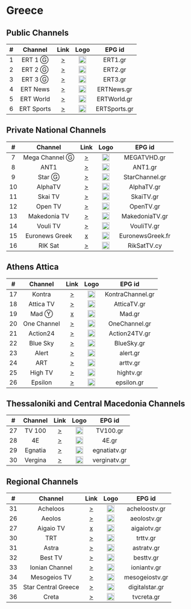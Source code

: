<h1>Greece</h1>

<h2>Public Channels</h2>

| # |  Channel   |                                 Link                                  |                           Logo                           |    EPG id    |
|:-:|:----------:|:---------------------------------------------------------------------:|:--------------------------------------------------------:|:------------:|
| 1 |  ERT 1 Ⓖ   |    [>](https://ertflix.s.llnwi.net/ertlive/ert1/default/index.mpd)    | <img height="20" src="https://i.imgur.com/WWMe8IY.png"/> |   ERT1.gr    |
| 2 |  ERT 2 Ⓖ   |  [>](https://ertflix.s.llnwi.net/ertlive/ert2/default/index.mpd)   | <img height="20" src="https://i.imgur.com/pcusPFl.png"/> |   ERT2.gr    |
| 3 |  ERT 3 Ⓖ   |  [>](https://ertflix.s.llnwi.net/ertlive/ert3/default/index.mpd)   | <img height="20" src="https://i.imgur.com/KyhzDRm.png"/> |   ERT3.gr    |
| 4 |  ERT News  |  [>](https://ertflix.s.llnwi.net/ertlive/ertnews/default/index.mpd)   | <img height="20" src="https://i.imgur.com/saIGLvr.png"/> |  ERTNews.gr  |
| 5 | ERT World  |  [>](https://ertflix.s.llnwi.net/ertlive/ertworld/default/index.mpd)  | <img height="20" src="https://i.imgur.com/KsMTWYw.png"/> | ERTWorld.gr  |
| 6 | ERT Sports | [>](https://ertflix.s.llnwi.net/ertlive/ertsports1/default/index.mpd) | <img height="20" src="https://i.imgur.com/gebWmAB.png"/> | ERTSports.gr |

<h2>Private National Channels</h2>

| #  |    Channel     |                                                                                                                                                                                                                                                                                                                                                                      Link                                                                                                                                                                                                                                                                                                                                                                       |                                                                    Logo                                                                    |      EPG id      |
|:--:|:--------------:|:-----------------------------------------------------------------------------------------------------------------------------------------------------------------------------------------------------------------------------------------------------------------------------------------------------------------------------------------------------------------------------------------------------------------------------------------------------------------------------------------------------------------------------------------------------------------------------------------------------------------------------------------------------------------------------------------------------------------------------------------------:|:------------------------------------------------------------------------------------------------------------------------------------------:|:----------------:|
| 7  | Mega Channel Ⓖ |                                                                                                                                                                                                                                                                                                                        [>](https://c98db5952cb54b358365984178fb898a.msvdn.net/live/S86713049/gonOwuUacAxM/playlist.m3u8)                                                                                                                                                                                                                                                                                                                        |                                          <img height="20" src="https://i.imgur.com/TjLy6KT.png"/>                                          |   MEGATVHD.gr    |
| 8  |      ANT1      |                                                                                                                                                                                                                                                                                                                         [>](https://d1nfykbwa3n98t.cloudfront.net/out/v1/6e5667da5a6843899a337dea72adb61b/antenna.m3u8)                                                                                                                                                                                                                                                                                                                         |                                          <img height="20" src="https://i.imgur.com/xDdVa9U.png"/>                                          |     ANT1.gr      |
| 9  |     Star Ⓖ     |                                                                                                                                                                                                                                                                                                                                          [>](https://livestar.siliconweb.com/starvod/star4/star4.m3u8)                                                                                                                                                                                                                                                                                                                                          |                                          <img height="20" src="https://i.imgur.com/Hp0stVQ.png"/>                                          |  StarChannel.gr  |
| 10 |    AlphaTV     |                                                                                                                                                                                                                                                                                                                           [>](https://alphatvlive.siliconweb.com/1/Y2Rsd1lUcUVoajcv/UVdCN25h/hls/live/playlist.m3u8)                                                                                                                                                                                                                                                                                                                            |                                          <img height="20" src="https://i.imgur.com/bAVGX0l.png"/>                                          |    AlphaTV.gr    |
| 11 |    Skai TV     |                                                                                                                                                                                                                                                                                                                                         [>](https://skai-live.siliconweb.com/media/cambria4/index.m3u8)                                                                                                                                                                                                                                                                                                                                         |                                          <img height="20" src="https://i.imgur.com/TSg7B8X.png"/>                                          |    SkaiTV.gr     |
| 12 |    Open TV     |                                                                                                                                                                                                                                                                                                                          [>](https://liveopencloud.siliconweb.com/1/ZlRza2R6L2tFRnFJ/eWVLSlQx/hls/live/playlist.m3u8)                                                                                                                                                                                                                                                                                                                           |                                          <img height="20" src="https://i.imgur.com/HzBmvPT.png"/>                                          |    OpenTV.gr     |
| 13 |  Makedonia TV  |                                                                                                                                                                                                                                                                                                                          [>](https://dlm34ll53zqql.cloudfront.net/out/v1/d4177931deff4c7ba994b8126d153d9f/maktv.m3u8)                                                                                                                                                                                                                                                                                                                           |                                          <img height="20" src="https://i.imgur.com/90iDHbQ.png"/>                                          |  MakedoniaTV.gr  |
| 14 |    Vouli TV    |                                                                                                                                                                                                                                                                                                                                          [>](http://streamer-cache.grnet.gr/parliament/hls/webtv.m3u8)                                                                                                                                                                                                                                                                                                                                          |                                          <img height="20" src="https://i.imgur.com/1vqW7lc.png"/>                                          |    VouliTV.gr    |
| 15 | Euronews Greek | [x](https://manifest.googlevideo.com/api/manifest/hls_variant/expire/1708135889/ei/ccHPZYOfNpa41wLw85rgDA/ip/2001%3A9e8%3A22c%3Aee00%3A57a2%3Aeb3%3Ac696%3Aa762/id/uWIhV9gQClg.2/source/yt_live_broadcast/requiressl/yes/xpc/EgVo2aDSNQ%3D%3D/hfr/1/playlist_duration/30/manifest_duration/30/maudio/1/spc/UWF9f-6IDVTs5-2dy0AVeKcl5_pllEQhIzC1P6ZQqfg1nWU/vprv/1/go/1/pacing/0/nvgoi/1/keepalive/yes/fexp/24007246/dover/11/itag/0/playlist_type/DVR/sparams/expire%2Cei%2Cip%2Cid%2Csource%2Crequiressl%2Cxpc%2Chfr%2Cplaylist_duration%2Cmanifest_duration%2Cmaudio%2Cspc%2Cvprv%2Cgo%2Citag%2Cplaylist_type/sig/AJfQdSswRgIhAKHKG1xVSTvOPOLOfAtgYGxjT5TXFh2fpuXgX3_N52NlAiEA2nRFl4bWATy1aF6dOwQLfrm1MlDEZT2BWJUOBYET0wE%3D/file/index.m3u8) | <img height="20" src="https://upload.wikimedia.org/wikipedia/commons/thumb/4/46/Euronews_2016_logo.svg/640px-Euronews_2016_logo.svg.png"/> | EuronewsGreek.fr |
| 16 |    RIK Sat     |                                                                                                                                                                                                                                                                                                                                             [>](https://l3.cloudskep.com/cybcsat/abr/playlist.m3u8)                                                                                                                                                                                                                                                                                                                                             |                                          <img height="20" src="https://i.imgur.com/9edlXHP.png"/>                                          |   RikSatTV.cy    |

<h2>Athens Attica</h2>

| #  |   Channel   |                                            Link                                            |                           Logo                           |      EPG id      |
|:--:|:-----------:|:------------------------------------------------------------------------------------------:|:--------------------------------------------------------:|:----------------:|
| 17 |   Kontra    |             [>](http://kontralive.siliconweb.com/live/kontratv/playlist.m3u8)              | <img height="20" src="https://i.imgur.com/ROZ9VfV.png"/> | KontraChannel.gr |
| 18 |  Attica TV  |         [>](https://atticatv.siliconweb.com/atticatv/atticaliveabr/playlist.m3u8)          | <img height="20" src="https://i.imgur.com/IEBVE91.png"/> |   AtticaTV.gr    |
| 19 |    Mad Ⓨ    |                                           [x]()                                            | <img height="20" src="https://i.imgur.com/OTTxxGe.png"/> |      Mad.gr      |
| 20 | One Channel |             [>](https://onechannel.siliconweb.com/one/stream/chunks_dvr.m3u8)              | <img height="20" src="https://i.imgur.com/GwKaHbM.png"/> |  OneChannel.gr   |
| 21 |  Action24   |          [>](https://actionlive.siliconweb.com/actionabr/actiontv/playlist.m3u8)           | <img height="20" src="https://i.imgur.com/Zi1YohT.png"/> |  Action24TV.gr   |
| 22 |  Blue Sky   |           [>](https://cdn1.smart-tv-data.com/bluesky/bluesky-live/playlist.m3u8)           | <img height="20" src="https://i.imgur.com/rzuQslM.png"/> |    BlueSky.gr    |
| 23 |    Alert    |                  [>](https://itv.streams.ovh/ALEERT/ALEERT/playlist.m3u8)                  | <img height="20" src="https://i.imgur.com/xqa87lG.png"/> |     alert.gr     |
| 24 |     ART     | [>](https://hugh.cdn.rumble.cloud/live/k5e12sb4/slot-82/fdd0-tbln_360p/chunklist_DVR.m3u8) | <img height="20" src="https://i.imgur.com/7TyUxLj.png"/> |     arttv.gr     |
| 25 |   High TV   |                 [>](https://live.streams.ovh/hightv/hightv/playlist.m3u8)                  | <img height="20" src="https://i.imgur.com/wHzCGry.png"/> |    hightv.gr     |
| 26 |   Epsilon   |                   [>](https://neon.streams.gr:8081/epsilontv/index.m3u8)                   | <img height="20" src="https://i.imgur.com/vUQSDvZ.png"/> |    epsilon.gr    |


<h2>Thessaloniki and Central Macedonia Channels</h2>

| #  | Channel |                                   Link                                   |                           Logo                           |    EPG id    |
|:--:|:-------:|:------------------------------------------------------------------------:|:--------------------------------------------------------:|:------------:|
| 27 | TV 100  |           [>](https://live.fm100.gr/hls/tv100/1_2/index.m3u8)            | <img height="20" src="https://i.imgur.com/9rtf8OR.png"/> |   TV100.gr   |
| 28 |   4E    |  [>](http://eu2.tv4e.gr:1935/live/smil:myStream.sdp.smil/playlist.m3u8)  | <img height="20" src="https://i.imgur.com/Ed085oJ.png"/> |    4E.gr     |
| 29 | Egnatia |    [>](https://video.streams.ovh:1936/egnatiatv/egnatiatv/index.m3u)     | <img height="20" src="https://i.imgur.com/zuyYIca.png"/> | egnatiatv.gr |
| 30 | Vergina | [>](https://ssh101-fl.bozztv.com/ssh101/verginatv/tracks-v1a1/mono.m3u8) | <img height="20" src="https://i.imgur.com/cpF6wvR.png"/> | verginatv.gr |

<h2>Regional Channels</h2>

| #  |       Channel       |                                                                                                                                                                                                                                                                                                                                                                                                                                                                                                                                                  Link                                                                                                                                                                                                                                                                                                                                                                                                                                                                                                                                                   |                           Logo                            |      EPG id      |
|:--:|:-------------------:|:-------------------------------------------------------------------------------------------------------------------------------------------------------------------------------------------------------------------------------------------------------------------------------------------------------------------------------------------------------------------------------------------------------------------------------------------------------------------------------------------------------------------------------------------------------------------------------------------------------------------------------------------------------------------------------------------------------------------------------------------------------------------------------------------------------------------------------------------------------------------------------------------------------------------------------------------------------------------------------------------------------------------------------------------------------------------------------------------------------:|:---------------------------------------------------------:|:----------------:|
| 31 |      Acheloos       |                                                                                                                                                                                                                                                                                                                                                                                                                                                                                                                       [>](http://srv.viiideo.gr:1935/axeloos/live/playlist.m3u8)                                                                                                                                                                                                                                                                                                                                                                                                                                                                                                                        | <img height="20" src="https://i.imgur.com/5SVMxcu.png" /> |  acheloostv.gr   |
| 26 |       Aeolos        |                                                                                                                                                                                                                                                                                                                                                                                                                                                                                                                       [>](https://cdn.istoikona.com/aeolostv/live/playlist.m3u8)                                                                                                                                                                                                                                                                                                                                                                                                                                                                                                                        | <img height="20" src="https://i.imgur.com/4G9VvUg.png"/>  |   aeolostv.gr    |
| 27 |      Aigaio TV      |                                                                                                                                                                                                                                                                                                                                                                                                                                                                                                                   [x](https://250weu.bozztv.com/ssh101/ssh101/aigaiotv/playlist.m3u8)                                                                                                                                                                                                                                                                                                                                                                                                                                                                                                                   | <img height="20" src="https://i.imgur.com/7LfuDJi.png"/>  |   aigaiotv.gr    |
| 30 |         TRT         |                                                                                                                                                                                                                                                                                                                                                                                                                                                                                                                    [>](https://www.hellasnet.tv/rest2.live.hn/u2r.trt/playlist.m3u8)                                                                                                                                                                                                                                                                                                                                                                                                                                                                                                                    | <img height="20" src="https://i.imgur.com/g0jPOcC.png"/>  |     trttv.gr     |
| 31 |        Astra        | [>](https://video-weaver.ber01.hls.ttvnw.net/v1/playlist/Cs0F8VvuKmKT7omcWx2DoxaqprdMaeQqkkRwHEKLBY5L_u4hKsfl9hq1K9MDeY43jhCsdmpZ9kl_M9FWTPrBHSxWV30qFJZXLnzN0mkg23prugCEEucGjcAlAuYd5pIhWzLtCFLZ0ZU478V_QEY9IRgLeGuJHMxczbTB_K8Wyc0Ibq7MwLuKCpuFr3OI_eZ24tu1lkyNWfKFNNIcrydJnABnD-MWyDBOwB9b3_OZ-ToYxqHgkaomj2ugSkrRQzd9phYHq04Vje63sNZaryKavirBgrUnW7EoWwotXZC-kNZdkTXOUCzfiXBghPUJ3GO9Pyse7D3kB8eDG7e0w7dnNdmGpQIk3iCxXvOp0TdbPDKkTyFmiy2KTw6DMmRj-5suxqkZ286G1seHcSW3Wk-W0HfHz2vg4LB3aIQV7N87cTrrsqL3EXqw2cHgCugo1JX8hHqU6ufADJ04vvzvQv1ZijP6TxNGhApHtTnZeSJOJlZrS26vzBhqGirrL9ablD3bFiAVEWFOxEXxwaxLw6e3pcRKHpCVZVW-Xg5O2zR_gIhGWJMYQDK3m-t_gRMyH4NMpYQingC4fIHHhtt1Go10obCrtKoqXcoSvEamsoE11JGoPq7XpS3rCltrKi1gRvjnUeu92Rrv_WvxVOeQU3i7qKvKsS79xD-A2BhdLraDft66KCCNa3p3rukTm0XxkRXzhuPKggC_4-7Fe4t5wSBNbotko6IYeqYHCdwspZpWys46jcaD5T8vr9DoPCFFBQwkATHliObGMs5iFE_QazxpnzEO9LpJgRaVrZ3UKPwhhgUeMQYWMGB-8_DcTOH9GEQfDxQolsmseTSKGmiwwGc9ygRnu53rJ13t5YsXqJhAFNrLBWlKOQsgxDee4GgpQxc4OtN4aH4xSwo89U4spqYDkTdEtlEes1qtzfNXiD1zhhciPUVyl3gqwppuDFHN3r7TGgy79uc68lO3JgE9vCUgASoJZXUtd2VzdC0yMN4I.m3u8) | <img height="20" src="https://i.imgur.com/oYRPfZm.png"/>  |    astratv.gr    |
| 32 |       Best TV       | [>](https://besttv.siliconweb.com/bestTV/live_abr/playlist.m3u8) | <img height="20" src="https://i.imgur.com/VA13E3w.png"/>  |    besttv.gr     |
| 33 |   Ionian Channel    | [>](https://stream.ioniantv.gr/ionian/live_abr/playlist.m3u8) | <img height="20" src="https://i.imgur.com/ADVYeQd.png"/>  |   ioniantv.gr    |
| 34 |    Mesogeios TV     | [>](https://til.pp.ua:3872/live/mesogeiostvlive.m3u8) | <img height="20" src="https://i.imgur.com/tr0Lf9K.png"/>  |  mesogeiostv.gr  |
| 35 | Star Central Greece | [>](https://www.dailymotion.com/cdn/live/video/x8rkeb7.m3u8?sec=N88LC5JBq8ouQ8kZeHi5exoW2Sbkr1MHEQD98olACAqPNPQUGwarLP8sLga1BHu0&dmTs=52937&dmV1st=baa4dfed-ec1e-42ac-b4c6-d508240c3e24) | <img height="20" src="https://i.imgur.com/BTUEvxg.png"/>  |  digitalstar.gr  |
| 36 |        Creta        | [>](https://live.streams.ovh/tvcreta/tvcreta/playlist.m3u8) | <img height="20" src="https://i.imgur.com/m1Gc6rh.png"/>  |  tvcreta.gr  |

